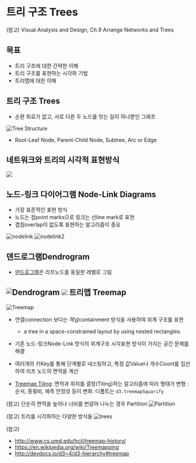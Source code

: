 트리 구조 Trees
===
(참고) Visual Analysis and Design, Ch.9 Arrange Networks and Trees

목표
---
- 트리 구조에 대한 간략한 이해
- 트리 구조를 표현하는 시각화 기법
- 트리맵에 대한 이해



트리 구조 Trees
---
- 순환 회로가 없고, 서로 다른 두 노드를 잇는 길이 하나뿐인 그래프

![Tree Structure](https://courses.cs.vt.edu/csonline/DataStructures/Lessons/Trees/tree_diagram.gif)
- Root-Leaf Node, Parent-Child Node, Subtree, Arc or Edge

네트워크와 트리의 시각적 표현방식
---

![](https://cloud.githubusercontent.com/assets/253408/20302571/270b19b0-ab6b-11e6-8d63-92f9551b4d62.png)

노드-링크 다이어그램 Node-Link Diagrams
---
- 가장 표준적인 표현 방식
- 노드는 점point marks으로 링크는 선line mark로 표현
- 겹침overlap이 없도록 표현하는 알고리즘이 중요

![nodelink](https://cloud.githubusercontent.com/assets/253408/20302762/efd61e1c-ab6b-11e6-980d-6904568c5c39.png)
![nodelink2](https://cloud.githubusercontent.com/assets/253408/20303088/2656885e-ab6d-11e6-9f07-fb6c7e3da908.png)

## 덴드로그램Dendrogram
- [덴드로그램](https://en.wikipedia.org/wiki/Dendrogram)은 리프노드를 동일한 레벨로 그림

![Dendrogram](https://www.mathworks.com/help/examples/stats/win64/SpecifyNumberofNodesinDendrogramPlotExample_02.png)
![](http://www.instituteofcaninebiology.org/uploads/1/9/6/9/19691109/2336926.png?797)
트리맵 Treemap
----

![Treemap](https://raw.githubusercontent.com/d3/d3-hierarchy/master/img/treemap.png)


- 연결connection 보다는 격납containment 방식을 사용하여 위계 구조를 표현
   - a tree in a space-constrained layout by using nested rectangles.
- 기존 노드-링크Node-Link 방식의 위계구조 시각표현 방식이 가지는 공간 문제를 해결
- 여러개의 키Key를 통해 단계별로 네스팅하고, 특정 값Value나 개수Count를 집산하여 리프 노드의 면적을 계산

- [Treemap Tiling](http://devdocs.io/d3~4/d3-hierarchy#treemapBinary): 면적과 위치를 결정(Tiling)하는 알고리즘에 따라 형태가 변형 : 순서, 종횡비, 예측 안정성 등이 변화. 디폴트는  `d3.treemapSquarify`


(참고) 단순히 면적을 높이나 너비를 번갈아 나누는 경우 Partition
![Partition](https://raw.githubusercontent.com/d3/d3-hierarchy/master/img/partition.png)



(참고) 트리를 시각화하는 다양한 방식들
![trees](https://cloud.githubusercontent.com/assets/253408/20303262/fe0622d2-ab6d-11e6-8c4c-c59a2dfd770c.png)


(참고)
- http://www.cs.umd.edu/hcil/treemap-history/
- https://en.wikipedia.org/wiki/Treemapping
- http://devdocs.io/d3~4/d3-hierarchy#treemap
